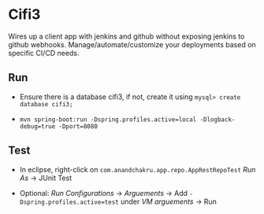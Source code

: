 # Cifi3

Wires up a client app with jenkins and github without exposing jenkins to github webhooks. 
Manage/automate/customize your deployments based on specific CI/CD needs.

## Run

* Ensure there is a database cifi3, if not, create it using `mysql> create database cifi3;`

* `mvn spring-boot:run -Dspring.profiles.active=local -Dlogback-debug=true -Dport=8080`

## Test

* In eclipse, right-click on `com.anandchakru.app.repo.AppRestRepoTest` _Run As_ -> JUnit Test

* Optional: _Run Configurations_ -> _Arguements_ -> Add `-Dspring.profiles.active=test` under _VM arguements_ -> Run